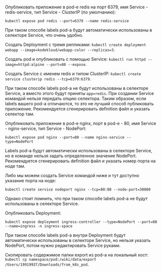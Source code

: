 Опубликовать приложение в pod-е redis на порт 6379, имя Service - redis-service, тип Service - ClusterIP (по умолчанию):

`kubectl expose pod redis --port=6379 --name redis-service`

При таком способе labels pod-а будут автоматически использованы в селекторе Service, что очень удобно.

Создать Deployment с тремя репликами: `kubectl create deployment webapp --image=kodekloud/webapp-color --replicas=3`.

Создать pod и опубликовать с помощью Service: `kubectl run httpd --image=httpd:alpine --port=80 --expose`.

Создать Service с именем redis и типом ClusterIP: `kubectl create service clusterip redis --tcp=6379:6379`.

При таком способе labels pod-а не будут использованы в селекторе Service, а вместо этого будут приняты `app=redis`. При создании Service командой нельзя передать опцию селектора. Таким образом, если labels вашего pod-а отличаются, то это не лучший способ публиковать приложение. Рекомендуется сгенерировать definition файл и указать селектор там.

Опубликовать приложение в pod-е nginx, порт в pod-е - 80, имя Service - nginx-service, тип Service - NodePort:

`kubectl expose pod nginx --port=80 --name nginx-service --type=NodePort`

Labels pod-а будут автоматически использованы в селекторе Service, но в команде нельзя задать определенное значение NodePort. Рекомендуется сгенерировать definition файл и указать номер порта на ноде там.

Либо мы можем создать Service командой ниже и тут доступно указание порта на ноде:

`kubectl create service nodeport nginx --tcp=80:80 --node-port=30080`

Однако стоит помнить, что при таком способе labels pod-а не будут использованы в селекторе Service.

Опубликовать Deployment:

`kubectl expose deployment ingress-controller --type=NodePort --port=80 --name=ingress -n ingress-space`

При таком способе labels pod-а внутри Deployment будут автоматически использованы в селекторе Service, но нельзя указать NodePort, потом нужно редактировать Service руками.

Скопировать содержимое папки export из pod-а на локальный хост: `kubectl cp namespace/pod:/wiki/data/export /Users/19919937/Downloads/from_k8s_pod`.